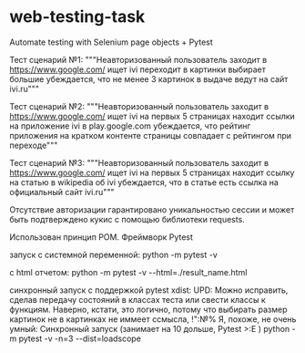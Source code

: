 # web-testing-task
Automate testing with Selenium page objects + Pytest

Тест сценарий №1:
"""Неавторизованный пользователь
            заходит в https://www.google.com/
            ищет ivi
            переходит в картинки
            выбирает большие
            убеждается, что не менее 3 картинок в выдаче ведут на сайт ivi.ru"""
            
Тест сценарий №2:
"""Неавторизованный пользователь
            заходит в https://www.google.com/
            ищет ivi
            на первых 5 страницах находит ссылки на приложение ivi в play.google.com
            убеждается, что рейтинг приложения на кратком контенте страницы совпадает с рейтингом при переходе"""

Тест сценарий №3:
"""Неавторизованный пользователь
            заходит в https://www.google.com/
            ищет ivi
            на первых 5 страницах находит ссылку на статью в wikipedia об ivi
            убеждается, что в статье есть ссылка на официальный сайт ivi.ru"""
            
Отсутствие авторизации гарантировано уникальностью сессии и может быть подтверждено кукис с помощью библиотеки requests.
            
Использован принцип POM.
Фреймворк Pytest

запуск с системной переменной:
python -m pytest -v

с html отчетом:
python -m pytest -v --html=./result_name.html

синхронный запуск с поддержкой pytest xdist:
UPD: Можно исправить, сделав передачу состояний в классах теста или свести классы к функциям. Наверно, кстати, это логично, потому что выбирать размер картинок не в картинках не иммеет ссмысла, !":№% 
Я, похоже, не очень умный:
Синхронный запуск (занимает на 10 дольше, Pytest >:E )
python -m pytest -v -n=3 --dist=loadscope


